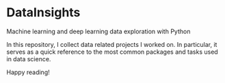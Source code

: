 # DataInsights #

Machine learning and deep learning data exploration with Python

In this repository, I collect data related projects I worked on. In particular, it serves as a quick reference to the most common packages and tasks used in data science.

Happy reading! 
